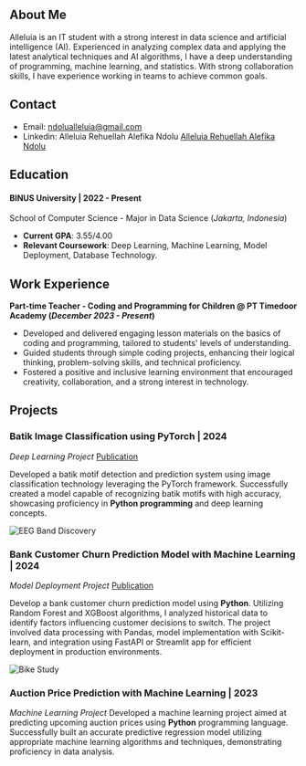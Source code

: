 ## About Me
Alleluia is an IT student with a strong interest in data science and artificial intelligence (AI). Experienced in analyzing complex data and applying the latest analytical techniques and AI algorithms, I have a deep understanding of programming, machine learning, and statistics. With strong collaboration skills, I have experience working in teams to achieve common goals.

## Contact
- Email: ndolualleluia@gmail.com
- Linkedin: Alleluia Rehuellah Alefika Ndolu
  [Alleluia Rehuellah Alefika Ndolu](https://www.linkedin.com/in/alleluiandolu/)

## Education
#### BINUS University | 2022 - Present
School of Computer Science - Major in Data Science 
(_Jakarta, Indonesia_)	
- **Current GPA**: 3.55/4.00
- **Relevant Coursework**: Deep Learning, Machine Learning, Model Deployment, Database Technology.


## Work Experience
**Part-time Teacher - Coding and Programming for Children @ PT Timedoor Academy (_December 2023 - Present_)**
- Developed and delivered engaging lesson materials on the basics of coding and programming, tailored to students' levels of understanding.
- Guided students through simple coding projects, enhancing their logical thinking, problem-solving skills, and technical proficiency.
- Fostered a positive and inclusive learning environment that encouraged creativity, collaboration, and a strong interest in technology.

## Projects
### Batik Image Classification using PyTorch | 2024
_Deep Learning Project_
[Publication](https://www.mdpi.com/1424-8220/22/8/3048)

Developed a batik motif detection and prediction system using image classification technology leveraging the PyTorch framework. Successfully created a model capable of recognizing batik motifs with high accuracy, showcasing proficiency in **Python programming** and deep learning concepts.

![EEG Band Discovery](/assets/img/eeg_band_discovery.jpeg)

### Bank Customer Churn Prediction Model with Machine Learning | 2024
_Model Deployment Project_
[Publication](https://www.mdpi.com/1424-8220/22/11/4240)

Develop a bank customer churn prediction model using **Python**. Utilizing Random Forest and XGBoost algorithms, I analyzed historical data to identify factors influencing customer decisions to switch. The project involved data processing with Pandas, model implementation with Scikit-learn, and integration using FastAPI or Streamlit app for efficient deployment in production environments.

![Bike Study](/assets/img/bike_study.jpeg)

### Auction Price Prediction with Machine Learning | 2023
_Machine Learning Project_
Developed a machine learning project aimed at predicting upcoming auction prices using **Python** programming language. Successfully built an accurate predictive regression model utilizing appropriate machine learning algorithms and techniques, demonstrating proficiency in data analysis.

